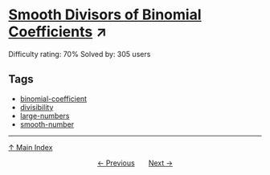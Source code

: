# [Smooth Divisors of Binomial Coefficients](https://projecteuler.net/problem=468) ↗️

Difficulty rating: 70%
Solved by: 305 users
## Tags

- [binomial-coefficient](../tags/binomial-coefficient.md)
- [divisibility](../tags/divisibility.md)
- [large-numbers](../tags/large-numbers.md)
- [smooth-number](../tags/smooth-number.md)



---

[↑ Main Index](../README.md)


<div align=center><a href='467.md'>← Previous</a> &nbsp;&nbsp; &nbsp;&nbsp;  <a href='469.md'>Next →</a></div>
